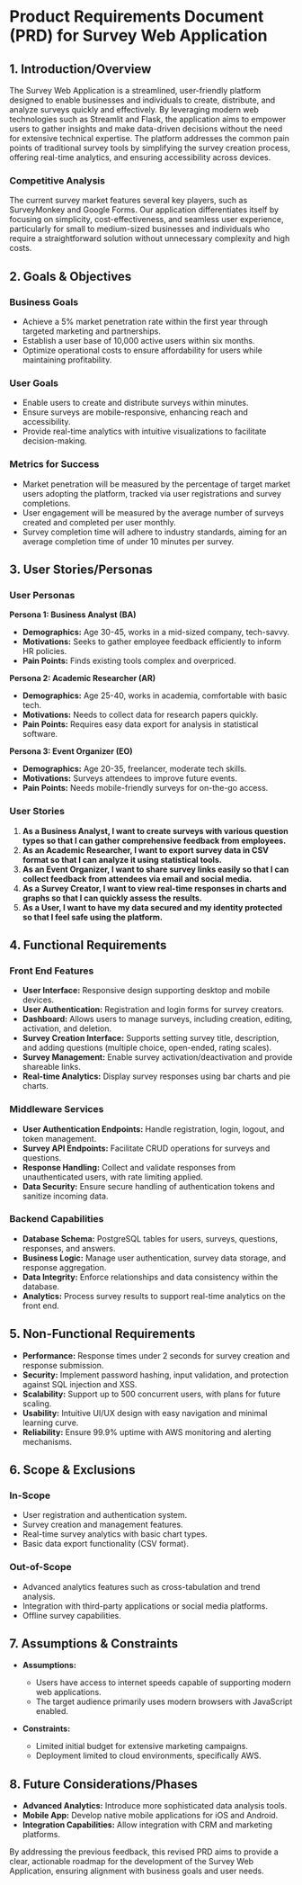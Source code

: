 # Product Requirements Document (PRD) for Survey Web Application

## 1. Introduction/Overview

The Survey Web Application is a streamlined, user-friendly platform designed to enable businesses and individuals to create, distribute, and analyze surveys quickly and effectively. By leveraging modern web technologies such as Streamlit and Flask, the application aims to empower users to gather insights and make data-driven decisions without the need for extensive technical expertise. The platform addresses the common pain points of traditional survey tools by simplifying the survey creation process, offering real-time analytics, and ensuring accessibility across devices. 

### Competitive Analysis
The current survey market features several key players, such as SurveyMonkey and Google Forms. Our application differentiates itself by focusing on simplicity, cost-effectiveness, and seamless user experience, particularly for small to medium-sized businesses and individuals who require a straightforward solution without unnecessary complexity and high costs.

## 2. Goals & Objectives

### Business Goals
- Achieve a 5% market penetration rate within the first year through targeted marketing and partnerships.
- Establish a user base of 10,000 active users within six months.
- Optimize operational costs to ensure affordability for users while maintaining profitability.

### User Goals
- Enable users to create and distribute surveys within minutes.
- Ensure surveys are mobile-responsive, enhancing reach and accessibility.
- Provide real-time analytics with intuitive visualizations to facilitate decision-making.

### Metrics for Success
- Market penetration will be measured by the percentage of target market users adopting the platform, tracked via user registrations and survey completions.
- User engagement will be measured by the average number of surveys created and completed per user monthly.
- Survey completion time will adhere to industry standards, aiming for an average completion time of under 10 minutes per survey.

## 3. User Stories/Personas

### User Personas

**Persona 1: Business Analyst (BA)**
- **Demographics:** Age 30-45, works in a mid-sized company, tech-savvy.
- **Motivations:** Seeks to gather employee feedback efficiently to inform HR policies.
- **Pain Points:** Finds existing tools complex and overpriced.

**Persona 2: Academic Researcher (AR)**
- **Demographics:** Age 25-40, works in academia, comfortable with basic tech.
- **Motivations:** Needs to collect data for research papers quickly.
- **Pain Points:** Requires easy data export for analysis in statistical software.

**Persona 3: Event Organizer (EO)**
- **Demographics:** Age 20-35, freelancer, moderate tech skills.
- **Motivations:** Surveys attendees to improve future events.
- **Pain Points:** Needs mobile-friendly surveys for on-the-go access.

### User Stories

1. **As a Business Analyst, I want to create surveys with various question types so that I can gather comprehensive feedback from employees.**
2. **As an Academic Researcher, I want to export survey data in CSV format so that I can analyze it using statistical tools.**
3. **As an Event Organizer, I want to share survey links easily so that I can collect feedback from attendees via email and social media.**
4. **As a Survey Creator, I want to view real-time responses in charts and graphs so that I can quickly assess the results.**
5. **As a User, I want to have my data secured and my identity protected so that I feel safe using the platform.**

## 4. Functional Requirements

### Front End Features
- **User Interface:** Responsive design supporting desktop and mobile devices.
- **User Authentication:** Registration and login forms for survey creators.
- **Dashboard:** Allows users to manage surveys, including creation, editing, activation, and deletion.
- **Survey Creation Interface:** Supports setting survey title, description, and adding questions (multiple choice, open-ended, rating scales).
- **Survey Management:** Enable survey activation/deactivation and provide shareable links.
- **Real-time Analytics:** Display survey responses using bar charts and pie charts.

### Middleware Services
- **User Authentication Endpoints:** Handle registration, login, logout, and token management.
- **Survey API Endpoints:** Facilitate CRUD operations for surveys and questions.
- **Response Handling:** Collect and validate responses from unauthenticated users, with rate limiting applied.
- **Data Security:** Ensure secure handling of authentication tokens and sanitize incoming data.

### Backend Capabilities
- **Database Schema:** PostgreSQL tables for users, surveys, questions, responses, and answers.
- **Business Logic:** Manage user authentication, survey data storage, and response aggregation.
- **Data Integrity:** Enforce relationships and data consistency within the database.
- **Analytics:** Process survey results to support real-time analytics on the front end.

## 5. Non-Functional Requirements

- **Performance:** Response times under 2 seconds for survey creation and response submission.
- **Security:** Implement password hashing, input validation, and protection against SQL injection and XSS.
- **Scalability:** Support up to 500 concurrent users, with plans for future scaling.
- **Usability:** Intuitive UI/UX design with easy navigation and minimal learning curve.
- **Reliability:** Ensure 99.9% uptime with AWS monitoring and alerting mechanisms.

## 6. Scope & Exclusions

### In-Scope
- User registration and authentication system.
- Survey creation and management features.
- Real-time survey analytics with basic chart types.
- Basic data export functionality (CSV format).

### Out-of-Scope
- Advanced analytics features such as cross-tabulation and trend analysis.
- Integration with third-party applications or social media platforms.
- Offline survey capabilities.

## 7. Assumptions & Constraints

- **Assumptions:**
  - Users have access to internet speeds capable of supporting modern web applications.
  - The target audience primarily uses modern browsers with JavaScript enabled.

- **Constraints:**
  - Limited initial budget for extensive marketing campaigns.
  - Deployment limited to cloud environments, specifically AWS.

## 8. Future Considerations/Phases

- **Advanced Analytics:** Introduce more sophisticated data analysis tools.
- **Mobile App:** Develop native mobile applications for iOS and Android.
- **Integration Capabilities:** Allow integration with CRM and marketing platforms.

By addressing the previous feedback, this revised PRD aims to provide a clear, actionable roadmap for the development of the Survey Web Application, ensuring alignment with business goals and user needs.